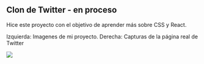 ## Clon de Twitter - en proceso
Hice este proyecto con el objetivo de aprender más sobre CSS y React.

Izquierda: Imagenes de mi proyecto.
Derecha: Capturas de la página real de Twitter

<img src="https://user-images.githubusercontent.com/70109524/115488815-8695e600-a231-11eb-88d9-9c081091a4dd.png"/>

